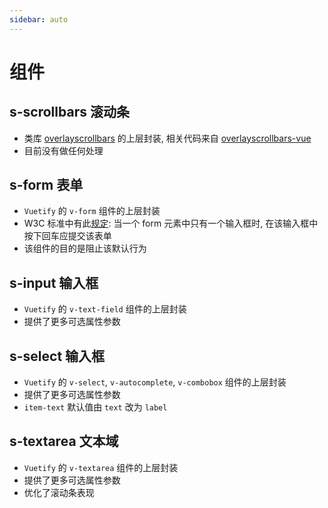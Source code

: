 ```yaml
---
sidebar: auto
---
```


# 组件

## s-scrollbars 滚动条
- 类库 [overlayscrollbars](https://github.com/KingSora/OverlayScrollbars) 的上层封装, 相关代码来自 [overlayscrollbars-vue](https://github.com/KingSora/OverlayScrollbars/tree/master/packages/overlayscrollbars-vue)
- 目前没有做任何处理

## s-form 表单
- `Vuetify` 的 `v-form` 组件的上层封装
- W3C 标准中有此[规定](https://www.w3.org/MarkUp/html-spec/html-spec_8.html#SEC8.2): 当一个 form 元素中只有一个输入框时, 在该输入框中按下回车应提交该表单
- 该组件的目的是阻止该默认行为

## s-input 输入框
- `Vuetify` 的 `v-text-field` 组件的上层封装
- 提供了更多可选属性参数

## s-select 输入框
- `Vuetify` 的 `v-select`, `v-autocomplete`, `v-combobox` 组件的上层封装
- 提供了更多可选属性参数
- `item-text` 默认值由 `text` 改为 `label`

## s-textarea 文本域
- `Vuetify` 的 `v-textarea` 组件的上层封装
- 提供了更多可选属性参数
- 优化了滚动条表现